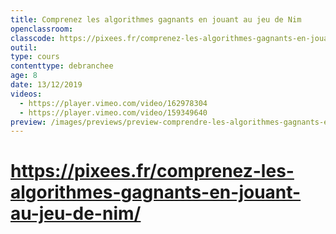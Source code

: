 ```yaml
---
title: Comprenez les algorithmes gagnants en jouant au jeu de Nim
openclassroom: 
classcode: https://pixees.fr/comprenez-les-algorithmes-gagnants-en-jouant-au-jeu-de-nim/
outil: 
type: cours
contenttype: debranchee
age: 8
date: 13/12/2019
videos: 
  - https://player.vimeo.com/video/162978304 
  - https://player.vimeo.com/video/159349640
preview: /images/previews/preview-comprendre-les-algorithmes-gagnants-en-jouant-au-jeu-de-nim.jpg 
---
```


# https://pixees.fr/comprenez-les-algorithmes-gagnants-en-jouant-au-jeu-de-nim/